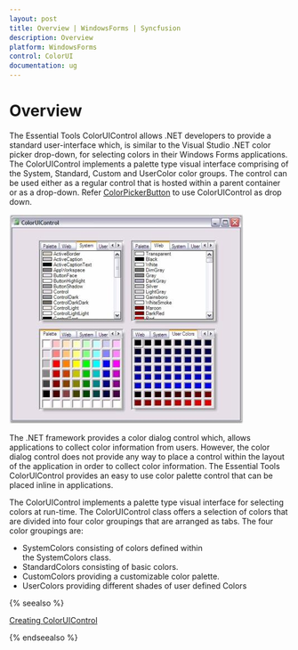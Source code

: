 ```yaml
---
layout: post
title: Overview | WindowsForms | Syncfusion
description: Overview
platform: WindowsForms
control: ColorUI 
documentation: ug
---
```

# Overview

The Essential Tools ColorUIControl allows .NET developers to provide a standard user-interface which, is similar to the Visual Studio .NET color picker drop-down, for selecting colors in their Windows Forms applications. The ColorUIControl implements a palette type visual interface comprising of the System, Standard, Custom and UserColor color groups. The control can be used either as a regular control that is hosted within a parent container or as a drop-down. Refer [ColorPickerButton](/windowsforms/colorpickerbutton/overview) to use ColorUIControl as drop down.

![](ColorUI_images/Overview_img225.jpeg) 

The .NET framework provides a color dialog control which, allows applications to collect color information from users. However, the color dialog control does not provide any way to place a control within the layout of the application in order to collect color information. The Essential Tools ColorUIControl provides an easy to use color palette control that can be placed inline in applications.  

The ColorUIControl implements a palette type visual interface for selecting colors at run-time. The ColorUIControl class offers a selection of colors that are divided into four color groupings that are arranged as tabs. The four color groupings are:

* SystemColors consisting of colors defined within the SystemColors class.
* StandardColors consisting of basic colors.
* CustomColors providing a customizable color palette.
* UserColors providing different shades of user defined Colors 

{% seealso %}

[Creating ColorUIControl](/windowsforms/colorui/creating-coloruicontrol)

{% endseealso %}
